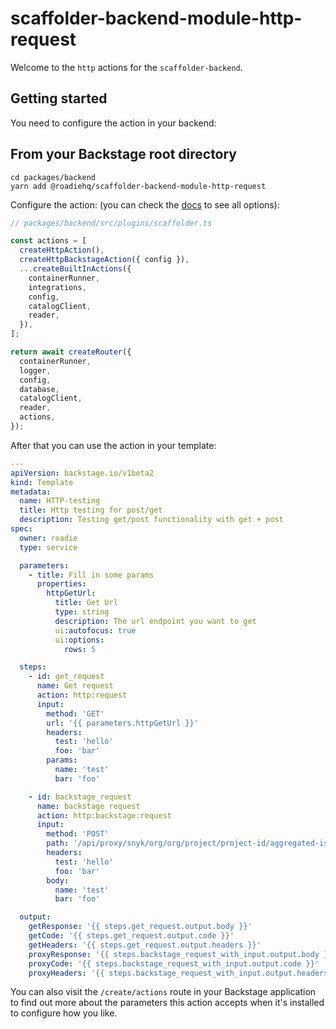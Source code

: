 # scaffolder-backend-module-http-request

Welcome to the `http` actions for the `scaffolder-backend`.

## Getting started

You need to configure the action in your backend:

## From your Backstage root directory

```
cd packages/backend
yarn add @roadiehq/scaffolder-backend-module-http-request
```

Configure the action:
(you can check the [docs](https://backstage.io/docs/features/software-templates/writing-custom-actions#registering-custom-actions) to see all options):

```typescript
// packages/backend/src/plugins/scaffolder.ts

const actions = [
  createHttpAction(),
  createHttpBackstageAction({ config }),
  ...createBuiltInActions({
    containerRunner,
    integrations,
    config,
    catalogClient,
    reader,
  }),
];

return await createRouter({
  containerRunner,
  logger,
  config,
  database,
  catalogClient,
  reader,
  actions,
});
```

After that you can use the action in your template:

```yaml
---
apiVersion: backstage.io/v1beta2
kind: Template
metadata:
  name: HTTP-testing
  title: Http testing for post/get
  description: Testing get/post functionality with get + post
spec:
  owner: roadie
  type: service

  parameters:
    - title: Fill in some params
      properties:
        httpGetUrl:
          title: Get Url
          type: string
          description: The url endpoint you want to get
          ui:autofocus: true
          ui:options:
            rows: 5

  steps:
    - id: get_request
      name: Get request
      action: http:request
      input:
        method: 'GET'
        url: '{{ parameters.httpGetUrl }}'
        headers:
          test: 'hello'
          foo: 'bar'
        params:
          name: 'test'
          bar: 'foo'

    - id: backstage_request
      name: backstage request
      action: http:backstage:request
      input:
        method: 'POST'
        path: '/api/proxy/snyk/org/org/project/project-id/aggregated-issues'
        headers:
          test: 'hello'
          foo: 'bar'
        body:
          name: 'test'
          bar: 'foo'

  output:
    getResponse: '{{ steps.get_request.output.body }}'
    getCode: '{{ steps.get_request.output.code }}'
    getHeaders: '{{ steps.get_request.output.headers }}'
    proxyResponse: '{{ steps.backstage_request_with_input.output.body }}'
    proxyCode: '{{ steps.backstage_request_with_input.output.code }}'
    proxyHeaders: '{{ steps.backstage_request_with_input.output.headers }}'
```

You can also visit the `/create/actions` route in your Backstage application to find out more about the parameters this action accepts when it's installed to configure how you like.
